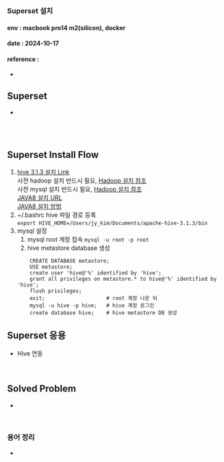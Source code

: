 ### Superset 설치
#### env : macbook pro14 m2(silicon), docker
#### date : 2024-10-17
  
#### reference :  
+  
## Superset
+  
<br/><br/>

## Superset Install Flow
1. [hive 3.1.3 설치 Link](https://downloads.apache.org/hive/hive-3.1.3/apache-hive-3.1.3-bin.tar.gz)     
    사전 hadoop 설치 반드시 필요, [Hadoop 설치 참조](./install_hadoop.md)   
    사전 mysql 설치 반드시 필요, [Hadoop 설치 참조](./install_mysql.md)      
    [JAVA8 설치 URL](https://www.azul.com/core-post-download/?endpoint=zulu&uuid=7b991cc1-0d5e-403f-a271-7cd622f1cb03)        
    [JAVA8 설치 방법](https://velog.io/@jiisuniui/%EC%8B%B8%ED%94%BCssafy%EC%9D%B8%EB%93%A4%EC%9D%84-%EC%9C%84%ED%95%9C-%EB%A7%A5%EB%B6%81mac-OS-M1-Monterey-Java8-Zulu-%EC%84%A4%EC%B9%98-%EB%B0%8F-%ED%99%98%EA%B2%BD%EB%B3%80%EC%88%98-%EC%84%A4%EC%A0%95)
2. ~/.bashrc hive 파일 경로 등록       
      ```export HIVE_HOME=/Users/jy_kim/Documents/apache-hive-3.1.3/bin```    
3. mysql 설정
   1. mysql root 계정 접속
         ```mysql -u root -p root```
   2. hive metastore database 생성 
    ```
        CREATE DATABASE metastore;
        USE metastore;
        create user 'hive@'%' identified by 'hive'; 
        grant all privileges on metastore.* to hive@'%' identified by 'hive';
        flush privileges;  
        exit;                    # root 계정 나온 뒤   
        mysql -u hive -p hive;   # hive 계정 로그인    
        create database hive;    # hive metastore DB 생성
    ``` 
   
  

## Superset 응용  
+ Hive 연동
<br/>


## Solved Problem
+
<br/>



### 용어 정리
+ 
<br/>